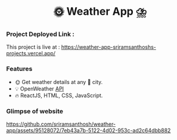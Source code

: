 <h1 align="center">🌞 Weather App ⛈️</h1>

### Project Deployed Link :
This project is live at : https://weather-app-sriramsanthoshs-projects.vercel.app/

### Features
- 🌞 Get weather details at any 🌆 city.
- 💡 OpenWeather <a href="https://openweathermap.org/api" target="_blank">API</a>
- 🔥 ReactJS, HTML, CSS, JavaScript.

### Glimpse of website

https://github.com/sriramsanthosh/weather-app/assets/95128072/7eb43a7b-5122-4d02-953c-ad2c64dbb882
